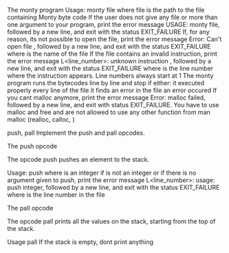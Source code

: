 The monty program
Usage: monty file
	where file is the path to the file containing Monty byte code
If the user does not give any file or more than one argument to your program,
	print the error message USAGE: monty file, followed by a new line, and
exit
	with the status EXIT_FAILURE
If, for any reason, its not possible to open the file, print the error message
Error: Can't open file <file>, followed by a new line, and exit with the status
EXIT_FAILURE 
	where <file> is the name of the file
If the file contains an invalid instruction, print the error message
L<line_number>: unknown instruction <opcode>, followed by a new line, and exit
with the status EXIT_FAILURE
	where is the line number where the instruction appears.
Line numbers always start at 1
The monty program runs the bytecodes line by line and stop if either:
	it executed properly every line of the file
	it finds an error in the file
	an error occured
If you cant malloc anymore, print the error message Error: malloc failed,
followed by a new line, and exit with status EXIT_FAILURE.
You have to use malloc and free and are not allowed to use any other function
from man malloc (realloc, calloc, )

push, pall
Implement the push and pall opcodes.

The push opcode

The opcode push pushes an element to the stack.

Usage: push <int>
	where <int> is an integer
if <int> is not an integer or if there is no argument given to push, print the
error message L<line_number>: usage: push integer, followed by a new line, and
exit with the status EXIT_FAILURE
	where is the line number in the file

The pall opcode

The opcode pall prints all the values on the stack, starting from the top of the
stack.

Usage pall
If the stack is empty, dont print anything
